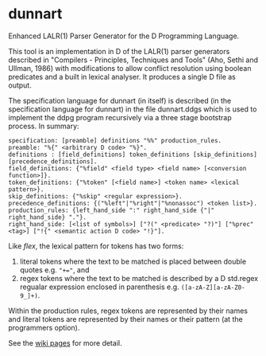 dunnart
=======

Enhanced LALR(1) Parser Generator for the D Programming Language.

This tool is an implementation in D of the LALR(1) parser generators
described in "Compilers - Principles, Techniques and Tools" (Aho, Sethi
and Ullman, 1986) with modifications to allow conflict resolution using
boolean predicates and a built in lexical analyser.  It produces a
single D file as output.

The specification language for dunnart (in itself) is described (in the
specification language for dunnart) in the file dunnart.ddgs which is
used to implement the ddpg program recursively via a three stage
bootstrap process.  In summary:

```
specification: [preamble] definitions "%%" production_rules.
preamble: "%{" <arbitrary D code> "%}".
definitions : [field_definitions] token_definitions [skip_definitions] [precedence_definitions].
field_definitions: {"%field" <field type> <field name> [<conversion function>]}.
token_definitions: {"%token" [<field name>] <token name> <lexical pattern>}.
skip_definitions: {"%skip" <regular expression>}.
precedence_definitions: {("%left"|"%right"|"%nonassoc") <token list>}.
production_rules: {left_hand_side ":" right_hand_side {"|" right_hand_side} "."}.
right_hand_side: [<list of symbols>] ["?(" <predicate> "?)"] ["%prec" <tag>] ["!{" <semantic action D code> "!}"].
```

Like _flex_, the lexical pattern for tokens has two forms:
 1. literal tokens where the text to be matched is placed between double quotes e.g. `"+="`, and
 2. regex tokens where the text to be matched is described by a D std.regex regualar expression
enclosed in parenthesis e.g. `([a-zA-Z][a-zA-Z0-9_]+)`.

Within the production rules, regex tokens are represented by their names and literal tokens are
represented by their names or their pattern (at the programmers option).

See the [wiki pages](http://github.com/pwil3058/dunnart/wiki) for more detail.
